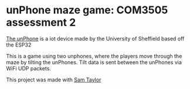 # unPhone maze game: COM3505 assessment 2

[The unPhone](https://unphone.net/) is a iot device made by the University of Sheffield based off the ESP32
 
 This is a game using two unphones, where the players move through the maze by tilting the unPhones. Tilt data is sent between the unPhones via WiFi UDP packets.

This project was made with [Sam Taylor](https://github.com/NotQuiteADeveloper)
